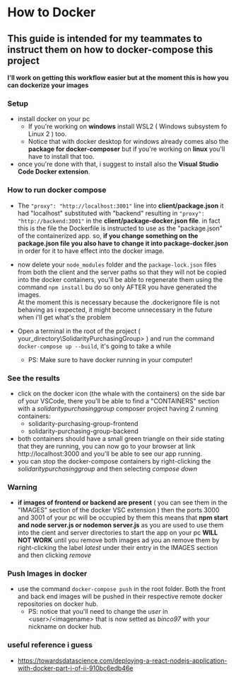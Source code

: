 # How to Docker
## This guide is intended for my teammates to instruct them on how to docker-compose this project

**I'll work on getting this workflow easier but at the moment this is how you can dockerize your images**

### Setup

 - install docker on your pc
   - If you're working on **windows** install WSL2 ( Windows subsystem fo Linux 2 ) too.
   - Notice that with docker desktop for windows already comes also the **package for docker-composer** but if you're working on **linux** you'll have to install that too.
 - once you're done with that, i suggest to install also the **Visual Studio Code Docker extension**.
  
### How to run docker compose
 - The `"proxy": "http://localhost:3001"` line into **client/package.json** it had "localhost" substituted  with "backend" resulting in `"proxy": "http://backend:3001"` in the **client/package-docker.json file**. in fact this is the file the Dockerfile is instructed to use as the "package.json" of the containerized app. so, **if you change something on the package.json file you also have to change it into package-docker.json** in order for it to have effect into the docker image.
 - now delete your `node_modules` folder and the `package-lock.json` files from both the client and the server paths so that they will not be copied into the docker containers, you'll be able to regenerate them using the command `npm install` bu do so only AFTER you have generated the images. <br/>At the moment this is necessary because the .dockerignore file is not behaving as i expected, it might become unnecessary in the future when i'll get what's the problem
  
 - Open a terminal in the root of the project ( your_directory\SolidarityPurchasingGroup> ) and run the command `docker-compose up --build`, it's going to take a while
   - PS: Make sure to have docker running in your computer!

### See the results
 - click on the docker icon (the whale with the containers) on the side bar of your VSCode, there you'll be able to find a "CONTAINERS" section with a _solidaritypurchasinggroup_ composer project having 2 running containers: 
   - solidarity-purchasing-group-frontend  
   - solidarity-purchasing-group-backend
 - both containers should have a small green triangle on their side stating that they are running, you can now go to your browser at link  http://localhost:3000 and you'll be able to see our app running.
 - you can stop the docker-compose containers by right-clicking the _solidaritypurchasinggroup_ and then selecting _compose down_
  
### Warning
 - **if images of frontend or backend are present** ( you can see them in the "IMAGES" section of the docker VSC extension ) then the ports 3000 and 3001 of your pc will be occupied by them this means that **npm start and node server.js or nodemon server.js** as you are used to use them into the cient and server directories to start the app on your pc **WILL NOT WORK** until you remove both images ad you an remove them by right-clicking the label _latest_ under their entry in the IMAGES section and then clicking _remove_

### Push Images in docker
 - use the command `docker-compose push` in the root folder. Both the front and back end images will be pushed in their respective remote docker repositories on docker hub. 
   - PS: notice that you'll need to change the _user_ in \<user\>/\<imagename\> that is now setted as _binco97_ with your nickname on docker hub.
### useful reference i guess
 - https://towardsdatascience.com/deploying-a-react-nodejs-application-with-docker-part-i-of-ii-910bc6edb46e